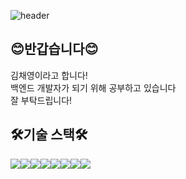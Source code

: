 ![header](https://capsule-render.vercel.app/api?type=waving&color=timeGradient&text=Welcome%20to%20Chaeyoung's%20GitHub%20👋&animation=twinkling&fontSize=35&fontAlignY=40&fontAlign=70&height=250)

## 😊반갑습니다😊 <br>
김채영이라고 합니다! <br>
백엔드 개발자가 되기 위해 공부하고 있습니다 <br>
잘 부탁드립니다! <br>

## 🛠️기술 스택🛠️
<div style="display:flex; flex-direction:row;">
    <img src="https://img.shields.io/badge/Java-007396?style=for-the-badge&logo=Java&logoColor=white"> 
    <img src="https://img.shields.io/badge/Spring-6DB33F?style=for-the-badge&logo=spring boot&logoColor=white">
    <img src="https://img.shields.io/badge/oracle-F80000?style=for-the-badge&logo=oracle&logoColor=white"> 
    <img src="https://img.shields.io/badge/apache tomcat-F8DC75?style=for-the-badge&logo=apachetomcat&logoColor=black">
    <br>
    <img src="https://img.shields.io/badge/JUnit5-25A162?style=flat-square&logo=JUnit5&logoColor=black"> 
    <img src="https://img.shields.io/badge/html5-E34F26?style=flat-square&logo=html5&logoColor=white"> 
    <img src="https://img.shields.io/badge/css-1572B6?style=flat-square&logo=css3&logoColor=white"> 
    <img src="https://img.shields.io/badge/javascript-F7DF1E?style=flat-square&logo=javascript&logoColor=black"> 
    <br>
</div><br>
</div>
